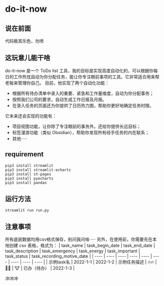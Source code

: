 # do-it-now

## 说在前面
代码极其乐色，勿喷

## 这玩意儿能干啥
do-it-now 是一个 ToDo list 工具，我的目标是实现高度自动化的，可以根据你每日的工作热忱自动为你分配任务，能让你专注眼前事项的工具。它非常适合用来帮老板来管理你自己。
目前，他实现了两个自动化功能：
* 根据所有待办清单中录入的重要、紧急和工作量维度，自动为你分配事务；
* 按照我们公司的要求，自动生成工作日报及月报。
* 在录入任务的页面还为你提供了日历热力图，帮助你更好地确定任务时限。

它未来还会实现的功能有：
* 项目视图功能，让你除了专注眼前的事务外，还给你提供长远目标；
* 标签漫游功能（类似 Obsidian），帮助你发现所有经手任务的内在联系；
* 其他·····

## requirement
```
pip3 install streamlit
pip3 install streamlit-echarts
pip3 install st-pages
pip3 install pyecharts
pip3 install pandas
```

## 运行方法
```
streamlit run run.py
```

## 注意事项
所有底层数据均用csv格式保存，别问我问啥·····
另外，在使用前，你需要先在本地创建 csv 表格，格式为：
|  task_name   | task_begin_date  |  task_end_date   | task_description  |  task_emergency   | task_energy  |  task_important   | task_status  | task_recording_motive_date  |
|  ----  | ----  |  ----  | ----  |  ----  | ----  |  ----  | ----  |  ----  |
| 示例task名  | 2022-1-1 | 2022-1-2  | 示例任务描述 | 🔥🔥  | 💪💪 | 🐮  | 已办（待办） | 2022-1-3  |

冲冲冲

